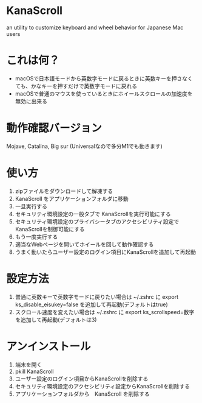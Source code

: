 # KanaScroll
an utility to customize keyboard and wheel behavior for Japanese Mac users

# これは何？

* macOSで日本語モードから英数字モードに戻るときに英数キーを押さなくても、かなキーを押すだけで英数字モードに戻れる
* macOSで普通のマウスを使っているときにホイールスクロールの加速度を無効に出来る

# 動作確認バージョン

Mojave, Catalina, Big sur (Universalなので多分M1でも動きます)

# 使い方

1. zipファイルをダウンロードして解凍する
1. KanaScroll をアプリケーションフォルダに移動
1. 一旦実行する
1. セキュリティ環境設定の一般タブで KanaScrollを実行可能にする
1. セキュリティ環境設定のプライバシータブのアクセシビリティ設定でKanaScrollを制御可能にする
1. もう一度実行する
1. 適当なWebページを開いてホイールを回して動作確認する
1. うまく動いたらユーザー設定のログイン項目にKanaScrollを追加して再起動

# 設定方法

1. 普通に英数キーで英数字モードに戻りたい場合は ~/.zshrc に export ks_disable_eisukey=false を追加して再起動(デフォルトはtrue)
1. スクロール速度を変えたい場合は  ~/.zshrc に export ks_scrollspeed=数字 を追加して再起動(デフォルトは3)

# アンインストール

1. 端末を開く
1. pkill KanaScroll
1. ユーザー設定のログイン項目からKanaScrollを削除する
1. セキュリティ環境設定のアクセシビリティ設定からKanaScrollを削除する
1. アプリケーションフォルダから　KanaScroll を削除する
